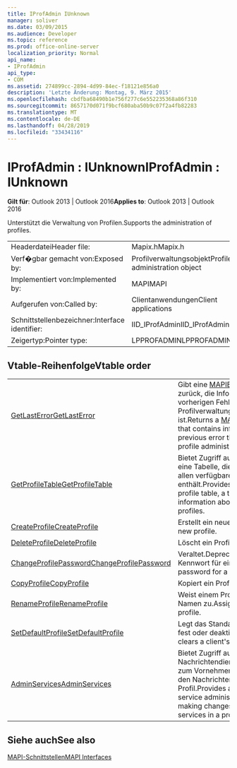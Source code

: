 ```yaml
---
title: IProfAdmin IUnknown
manager: soliver
ms.date: 03/09/2015
ms.audience: Developer
ms.topic: reference
ms.prod: office-online-server
localization_priority: Normal
api_name:
- IProfAdmin
api_type:
- COM
ms.assetid: 274899cc-2894-4d99-84ec-f18121e856a0
description: 'Letzte Änderung: Montag, 9. März 2015'
ms.openlocfilehash: cbdfba68490b1e756f277c6e552235368a86f310
ms.sourcegitcommit: 8657170d071f9bcf680aba50b9c07f2a4fb82283
ms.translationtype: MT
ms.contentlocale: de-DE
ms.lasthandoff: 04/28/2019
ms.locfileid: "33434116"
---
```

# <a name="iprofadmin--iunknown"></a><span data-ttu-id="1cceb-103">IProfAdmin : IUnknown</span><span class="sxs-lookup"><span data-stu-id="1cceb-103">IProfAdmin : IUnknown</span></span>

  
  
<span data-ttu-id="1cceb-104">**Gilt für**: Outlook 2013 | Outlook 2016</span><span class="sxs-lookup"><span data-stu-id="1cceb-104">**Applies to**: Outlook 2013 | Outlook 2016</span></span> 
  
<span data-ttu-id="1cceb-105">Unterstützt die Verwaltung von Profilen.</span><span class="sxs-lookup"><span data-stu-id="1cceb-105">Supports the administration of profiles.</span></span> 
  
|||
|:-----|:-----|
|<span data-ttu-id="1cceb-106">Headerdatei</span><span class="sxs-lookup"><span data-stu-id="1cceb-106">Header file:</span></span>  <br/> |<span data-ttu-id="1cceb-107">Mapix.h</span><span class="sxs-lookup"><span data-stu-id="1cceb-107">Mapix.h</span></span>  <br/> |
|<span data-ttu-id="1cceb-108">Verf�gbar gemacht von:</span><span class="sxs-lookup"><span data-stu-id="1cceb-108">Exposed by:</span></span>  <br/> |<span data-ttu-id="1cceb-109">Profilverwaltungsobjekt</span><span class="sxs-lookup"><span data-stu-id="1cceb-109">Profile administration object</span></span>  <br/> |
|<span data-ttu-id="1cceb-110">Implementiert von:</span><span class="sxs-lookup"><span data-stu-id="1cceb-110">Implemented by:</span></span>  <br/> |<span data-ttu-id="1cceb-111">MAPI</span><span class="sxs-lookup"><span data-stu-id="1cceb-111">MAPI</span></span>  <br/> |
|<span data-ttu-id="1cceb-112">Aufgerufen von:</span><span class="sxs-lookup"><span data-stu-id="1cceb-112">Called by:</span></span>  <br/> |<span data-ttu-id="1cceb-113">Clientanwendungen</span><span class="sxs-lookup"><span data-stu-id="1cceb-113">Client applications</span></span>  <br/> |
|<span data-ttu-id="1cceb-114">Schnittstellenbezeichner:</span><span class="sxs-lookup"><span data-stu-id="1cceb-114">Interface identifier:</span></span>  <br/> |<span data-ttu-id="1cceb-115">IID_IProfAdmin</span><span class="sxs-lookup"><span data-stu-id="1cceb-115">IID_IProfAdmin</span></span>  <br/> |
|<span data-ttu-id="1cceb-116">Zeigertyp:</span><span class="sxs-lookup"><span data-stu-id="1cceb-116">Pointer type:</span></span>  <br/> |<span data-ttu-id="1cceb-117">LPPROFADMIN</span><span class="sxs-lookup"><span data-stu-id="1cceb-117">LPPROFADMIN</span></span>  <br/> |
   
## <a name="vtable-order"></a><span data-ttu-id="1cceb-118">Vtable-Reihenfolge</span><span class="sxs-lookup"><span data-stu-id="1cceb-118">Vtable order</span></span>

|||
|:-----|:-----|
|[<span data-ttu-id="1cceb-119">GetLastError</span><span class="sxs-lookup"><span data-stu-id="1cceb-119">GetLastError</span></span>](iprofadmin-getlasterror.md) <br/> |<span data-ttu-id="1cceb-120">Gibt eine [MAPIERROR-Struktur](mapierror.md) zurück, die Informationen zum vorherigen Fehler enthält, der für ein Profilverwaltungsobjekt aufgetreten ist.</span><span class="sxs-lookup"><span data-stu-id="1cceb-120">Returns a [MAPIERROR](mapierror.md) structure that contains information about the previous error that occurred to a profile administration object.</span></span>  <br/> |
|[<span data-ttu-id="1cceb-121">GetProfileTable</span><span class="sxs-lookup"><span data-stu-id="1cceb-121">GetProfileTable</span></span>](iprofadmin-getprofiletable.md) <br/> |<span data-ttu-id="1cceb-122">Bietet Zugriff auf die Profiltabelle, eine Tabelle, die Informationen zu allen verfügbaren Profilen enthält.</span><span class="sxs-lookup"><span data-stu-id="1cceb-122">Provides access to the profile table, a table that contains information about all of the available profiles.</span></span>  <br/> |
|[<span data-ttu-id="1cceb-123">CreateProfile</span><span class="sxs-lookup"><span data-stu-id="1cceb-123">CreateProfile</span></span>](iprofadmin-createprofile.md) <br/> |<span data-ttu-id="1cceb-124">Erstellt ein neues Profil.</span><span class="sxs-lookup"><span data-stu-id="1cceb-124">Creates a new profile.</span></span>  <br/> |
|[<span data-ttu-id="1cceb-125">DeleteProfile</span><span class="sxs-lookup"><span data-stu-id="1cceb-125">DeleteProfile</span></span>](iprofadmin-deleteprofile.md) <br/> |<span data-ttu-id="1cceb-126">Löscht ein Profil.</span><span class="sxs-lookup"><span data-stu-id="1cceb-126">Deletes a profile.</span></span>  <br/> |
|[<span data-ttu-id="1cceb-127">ChangeProfilePassword</span><span class="sxs-lookup"><span data-stu-id="1cceb-127">ChangeProfilePassword</span></span>](iprofadmin-changeprofilepassword.md) <br/> |<span data-ttu-id="1cceb-128">Veraltet.</span><span class="sxs-lookup"><span data-stu-id="1cceb-128">Deprecated.</span></span> <span data-ttu-id="1cceb-129">Ändert das Kennwort für ein Profil.</span><span class="sxs-lookup"><span data-stu-id="1cceb-129">Changes the password for a profile.</span></span>  <br/> |
|[<span data-ttu-id="1cceb-130">CopyProfile</span><span class="sxs-lookup"><span data-stu-id="1cceb-130">CopyProfile</span></span>](iprofadmin-copyprofile.md) <br/> |<span data-ttu-id="1cceb-131">Kopiert ein Profil.</span><span class="sxs-lookup"><span data-stu-id="1cceb-131">Copies a profile.</span></span>  <br/> |
|[<span data-ttu-id="1cceb-132">RenameProfile</span><span class="sxs-lookup"><span data-stu-id="1cceb-132">RenameProfile</span></span>](iprofadmin-renameprofile.md) <br/> |<span data-ttu-id="1cceb-133">Weist einem Profil einen neuen Namen zu.</span><span class="sxs-lookup"><span data-stu-id="1cceb-133">Assigns a new name to a profile.</span></span>  <br/> |
|[<span data-ttu-id="1cceb-134">SetDefaultProfile</span><span class="sxs-lookup"><span data-stu-id="1cceb-134">SetDefaultProfile</span></span>](iprofadmin-setdefaultprofile.md) <br/> |<span data-ttu-id="1cceb-135">Legt das Standardprofil eines Clients fest oder deaktiviert es.</span><span class="sxs-lookup"><span data-stu-id="1cceb-135">Sets or clears a client's default profile.</span></span>  <br/> |
|[<span data-ttu-id="1cceb-136">AdminServices</span><span class="sxs-lookup"><span data-stu-id="1cceb-136">AdminServices</span></span>](iprofadmin-adminservices.md) <br/> |<span data-ttu-id="1cceb-137">Bietet Zugriff auf ein Nachrichtendienstverwaltungsobjekt zum Vornehmen von Änderungen an den Nachrichtendiensten in einem Profil.</span><span class="sxs-lookup"><span data-stu-id="1cceb-137">Provides access to a message service administration object for making changes to the message services in a profile.</span></span>  <br/> |
   
## <a name="see-also"></a><span data-ttu-id="1cceb-138">Siehe auch</span><span class="sxs-lookup"><span data-stu-id="1cceb-138">See also</span></span>



[<span data-ttu-id="1cceb-139">MAPI-Schnittstellen</span><span class="sxs-lookup"><span data-stu-id="1cceb-139">MAPI Interfaces</span></span>](mapi-interfaces.md)

